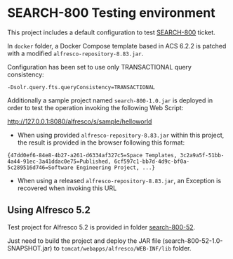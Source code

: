 # SEARCH-800 Testing environment

This project includes a default configuration to test [SEARCH-800](https://issues.alfresco.com/jira/browse/SEARCH-800) ticket.

In `docker` folder, a Docker Compose template based in ACS 6.2.2 is patched with a modified `alfresco-repository-8.83.jar`.

Configuration has been set to use only TRANSACTIONAL query consistency:
```
-Dsolr.query.fts.queryConsistency=TRANSACTIONAL
```

Additionally a sample project named `search-800-1.0.jar` is deployed in order to test the operation invoking the following Web Script:

http://127.0.0.1:8080/alfresco/s/sample/helloworld

* When using provided `alfresco-repository-8.83.jar` within this project, the result is provided in the browser following this format:
```
{47dd0ef6-84e8-4b27-a261-d6334af327c5=Space Templates, 3c2a9a5f-51bb-4a44-91ec-3a41ddac0e75=Published, 6cf597c1-bb7d-4d9c-bf0a-5c289516d746=Software Engineering Project, ...}
```
* When using a released `alfresco-repository-8.83.jar`, an Exception is recovered when invoking this URL

## Using Alfresco 5.2

Test project for Alfresco 5.2 is provided in folder [search-800-52](search-800-52).

Just need to build the project and deploy the JAR file (search-800-52-1.0-SNAPSHOT.jar) to `tomcat/webapps/alfresco/WEB-INF/lib` folder.

